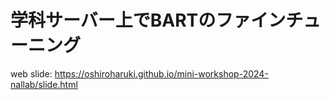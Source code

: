 # 学科サーバー上でBARTのファインチューニング

web slide: https://oshiroharuki.github.io/mini-workshop-2024-nallab/slide.html
